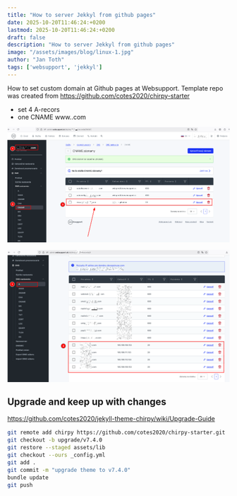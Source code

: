 ```yaml
---
title: "How to server Jekkyl from github pages"
date: 2025-10-20T11:46:24:+0200
lastmod: 2025-10-20T11:46:24:+0200
draft: false
description: "How to server Jekkyl from github pages"
image: "/assets/images/blog/linux-1.jpg"
author: "Jan Toth"
tags: ['websupport', 'jekkyl']
---
```


How to set custom domain at Github pages at Websupport.
Template repo was created from https://github.com/cotes2020/chirpy-starter

- set 4 A-recors
- one CNAME www.<domain>.com

![Image](/assets/images/blog/ws-1.png)

![Image](/assets/images/blog/ws-2.png)


## Upgrade and keep up with changes

https://github.com/cotes2020/jekyll-theme-chirpy/wiki/Upgrade-Guide

```bash
git remote add chirpy https://github.com/cotes2020/chirpy-starter.git
git checkout -b upgrade/v7.4.0
git restore --staged assets/lib
git checkout --ours _config.yml
git add .
git commit -m "upgrade theme to v7.4.0"
bundle update
git push 

```
